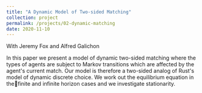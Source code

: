 ```yaml
---
title: "A Dynamic Model of Two-sided Matching"
collection: project
permalink: /projects/02-dynamic-matching
date: 2020-11-10
---
```

With Jeremy Fox and Alfred Galichon

In this paper we present a model of dynamic two-sided matching where the types of agents are subject to Markov transitions which are affected by the agent's current match. Our model is therefore a two-sided analog of Rust's model of dynamic discrete choice. We work out the equilibrium equation in thefinite and infinite horizon cases and we investigate stationarity.
